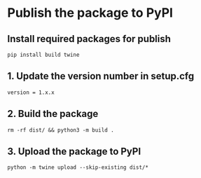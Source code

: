 # Publish the package to PyPI

## Install required packages for publish

```
pip install build twine
```


## 1. Update the version number in setup.cfg

```
version = 1.x.x
```

## 2. Build the package

```
rm -rf dist/ && python3 -m build .
```

## 3. Upload the package to PyPI

```
python -m twine upload --skip-existing dist/*
```